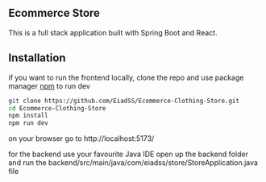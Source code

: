 ## Ecommerce Store
This is a full stack application built with Spring Boot and React.
## Installation
if you want to run the frontend locally, clone the repo and use package manager [npm](https://www.npmjs.com/) to run dev
```bash
git clone https://github.com/EiadSS/Ecommerce-Clothing-Store.git
cd Ecommerce-Clothing-Store
npm install
npm run dev
```
on your browser go to http://localhost:5173/

for the backend use your favourite Java IDE open up the backend folder and run the backend/src/main/java/com/eiadss/store/StoreApplication.java file

